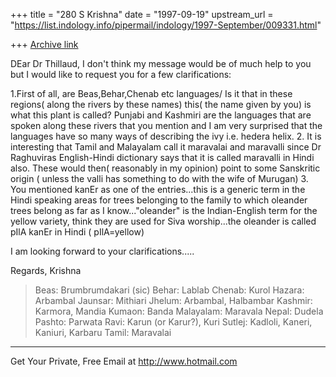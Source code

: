+++
title = "280 S Krishna"
date = "1997-09-19"
upstream_url = "https://list.indology.info/pipermail/indology/1997-September/009331.html"

+++
[Archive link](https://list.indology.info/pipermail/indology/1997-September/009331.html)

DEar Dr Thillaud,
  I don't think my message would be of much help to you but I would like
to request you for a few clarifications:

1.First of all, are Beas,Behar,Chenab etc languages/  Is it that in
these regions( along the rivers by these names) this( the name given by
you) is what this plant is called? Punjabi and Kashmiri are the
languages that are spoken along these rivers that you mention and I am
very surprised that the languages have so many ways of describing the
ivy i.e. hedera helix.
2. It is interesting that Tamil and Malayalam call it maravalai and
maravalli since Dr Raghuviras English-Hindi dictionary says that it is
called maravalli in Hindi also. These would then( reasonably in my
opinion) point to some Sanskritic origin ( unless the valli has
something to do with the wife of Murugan)
3. You mentioned kanEr as one of the entries...this is a generic term in
the Hindi speaking areas for trees belonging to the family to which
oleander trees belong as far as I know..."oleander" is the
Indian-English term for the yellow variety, think they are used for Siva
worship...the oleander is called pIlA kanEr in Hindi ( pIlA=yellow)

I am looking forward to your clarifications.....

Regards,
Krishna

>Beas: Brumbrumdakari (sic)
>Behar: Lablab
>Chenab: Kurol
>Hazara: Arbambal
>Jaunsar: Mithiari
>Jhelum: Arbambal, Halbambar
>Kashmir: Karmora, Mandia
>Kumaon: Banda
>Malayalam: Maravala
>Nepal: Dudela
>Pashto: Parwata
>Ravi: Karun (or Karur?), Kuri
>Sutlej: Kadloli, Kaneri, Kaniuri, Karbaru
>Tamil: Maravalai










______________________________________________________
Get Your Private, Free Email at http://www.hotmail.com



